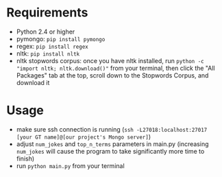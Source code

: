 Requirements
============
- Python 2.4 or higher
- pymongo: `pip install pymongo`
- regex: `pip install regex`
- nltk: `pip install nltk`
- nltk stopwords corpus: once you have nltk installed, run `python -c "import nltk; nltk.download()"` from your terminal, then click the "All Packages" tab at the top, scroll down to the Stopwords Corpus, and download it

Usage
=====
- make sure ssh connection is running (`ssh -L27018:localhost:27017 [your GT name]@[our project's Mongo server]`)
- adjust `num_jokes` and `top_n_terms` parameters in main.py (increasing `num_jokes` will cause the program to take significantly more time to finish)
- run `python main.py` from your terminal